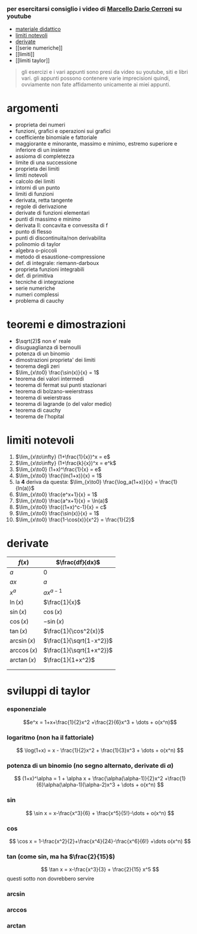 ### per esercitarsi consiglio i video di [Marcello Dario Cerroni](https://www.youtube.com/@MarcelloDarioCerroni) su youtube
* [materiale didattico](https://www.mat.uniroma2.it/~tauraso/analisi1inf2324.html)
* [limiti notevoli](#limiti-notevoli)
* [derivate](#derivate)
* [[serie numeriche]]
* [[limiti]]
* [[limiti taylor]]
> gli esercizi e i vari appunti sono presi da video su youtube, siti e libri vari. gli appunti possono contenere varie imprecisioni quindi, ovviamente non fate affidamento unicamente ai miei appunti.

# argomenti
* proprieta dei numeri
* funzioni, grafici e operazioni sui grafici
* coefficiente binomiale e fattoriale
* maggiorante e minorante, massimo e minimo, estremo superiore e inferiore di un insieme
* assioma di completezza
* limite di una successione
* proprieta dei limiti
* limiti notevoli
* calcolo dei limiti
* intorni di un punto
* limiti di funzioni
* derivata, retta tangente
* regole di derivazione
* derivate di funzioni elementari
* punti di massimo e minimo
* derivata II: concavita e convessita di f
* punto di flesso
* punti di discontinuita/non derivabilita
* polinomio di taylor
* algebra o-piccoli
* metodo di esaustione-compressione
* def. di integrale: riemann-darboux
* proprieta funzioni integrabili
* def. di primitiva
* tecniche di integrazione
* serie numeriche
* numeri complessi
* problema di cauchy

# teoremi e dimostrazioni
* $\sqrt(2)$ non e' reale
* disuguaglianza di bernoulli
* potenza di un binomio
* dimostrazioni proprieta' dei limiti
* teorema degli zeri
* $\lim_{x\to0} \frac{\sin(x)}{x} = 1$
* teorema dei valori intermedi
* teorema di fermat sui punti stazionari
* teorema di bolzano-weierstrass
* teorema di weierstrass
* teorema di lagrande (o del valor medio)
* teorema di cauchy
* teorema de l'hopital

# limiti notevoli
1. $\lim_{x\to\infty} (1+\frac{1}{x})^x = e$
2. $\lim_{x\to\infty} (1+\frac{k}{x})^x = e^k$
3. $\lim_{x\to0} (1+x)^\frac{1}{x} = e$
4. $\lim_{x\to0} \frac{\ln(1+x)}{x} = 1$
5. la **4** deriva da questa:   $\lim_{x\to0} \frac{\log_a(1+x)}{x} = \frac{1}{ln(a)}$
6. $\lim_{x\to0} \frac{e^x+1}{x} = 1$
7. $\lim_{x\to0} \frac{a^x+1}{x} = \ln(a)$
8. $\lim_{x\to0} \frac{(1+x)^c-1}{x} = c$
9. $\lim_{x\to0} \frac{\sin(x)}{x} = 1$
10. $\lim_{x\to0} \frac{1-\cos(x)}{x^2} = \frac{1}{2}$

# derivate
| $f(x)$ | $\frac{df}{dx}$ |
| ---- | ---- |
| $a$ | $0$ |
| $ax$ | $a$ |
| $x^a$ | $ax^{a-1}$ |
| $\ln(x)$ | $\frac{1}{x}$ |
| $\sin(x)$ | $\cos(x)$ |
| $\cos(x)$ | $-\sin(x)$ |
| $\tan(x)$ | $\frac{1}{\cos^2(x)}$ |
| $\arcsin(x)$ | $\frac{1}{\sqrt{1-x^2}}$ |
| $\arccos(x)$ | $\frac{1}{\sqrt{1+x^2}}$ |
| $\arctan(x)$ | $\frac{1}{1+x^2}$ |
|  |  |
|  |  |
# sviluppi di taylor
### esponenziale
$$e^x = 1+x+\frac{1}{2}x^2 +\frac{2}{6}x^3 + \dots + o(x^n)$$
### logaritmo (non ha il fattoriale)
$$
\log(1+x) = x - \frac{1}{2}x^2 + \frac{1}{3}x^3 + \dots + o(x^n)
$$

### potenza di un binomio (no segno alternato, derivate di $\alpha$)
$$
(1+x)^\alpha = 1 + \alpha x + \frac{\alpha(\alpha-1)}{2}x^2 +\frac{1}{6}\alpha(\alpha-1)(\alpha-2)x^3 + \dots + o(x^n)
$$
### sin
$$
\sin x = x-\frac{x^3}{6} + \frac{x^5}{5!}-\dots + o(x^n)
$$

### cos
$$
\cos x = 1-\frac{x^2}{2}+\frac{x^4}{24}-\frac{x^6}{6!} +\dots o(x^n)
$$

### tan (come sin, ma ha $\frac{2}{15}$)
$$
\tan x = x-\frac{x^3}{3} + \frac{2}{15} x^5
$$
questi sotto non dovrebbero servire
### arcsin 
### arccos
### arctan 